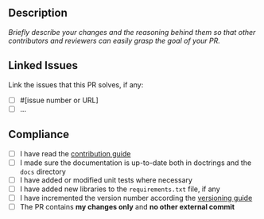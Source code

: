## Description

*Briefly describe your changes and the reasoning behind them so that other contributors and reviewers can easily grasp the goal of your PR.*

## Linked Issues

Link the issues that this PR solves, if any:

- [ ] #[issue number or URL]
- [ ] ...

## Compliance

- [ ] I have read the [contribution guide](../../CONTRIBUTING.md)
- [ ] I made sure the documentation is up-to-date both in doctrings and the `docs` directory
- [ ] I have added or modified unit tests where necessary
- [ ] I have added new libraries to the `requirements.txt` file, if any
- [ ] I have incremented the version number according the [versioning guide](../../docs/contributing/versioning.md)
- [ ] The PR contains **my changes only** and **no other external commit**
